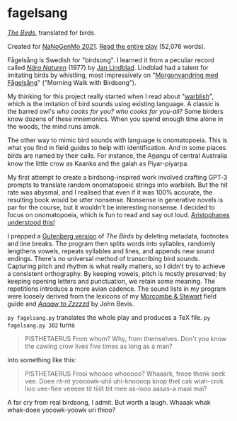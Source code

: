 # fagelsang

[_The Birds_](https://en.wikipedia.org/wiki/The_Birds_(play)), translated for birds.

Created for [NaNoGenMo 2021](https://github.com/NaNoGenMo/2021). [Read the entire play](https://github.com/nmifsud/fagelsang/blob/master/fagelsang-211118-141803.pdf) (52,076 words).

Fågelsång is Swedish for "birdsong". I learned it from a peculiar record called [_Nära Naturen_](https://www.discogs.com/master/1216933-Jan-Lindblad-N%C3%A4ra-Naturen) (1977) by [Jan Lindblad](https://en.wikipedia.org/wiki/Jan_Lindblad). Lindblad had a talent for imitating birds by whistling, most impressively on "[Morgonvandring med Fågelsång](https://www.youtube.com/watch?v=cDBNnMakpcg)" ("Morning Walk with Birdsong").

My thinking for this project really started when I read about "[warblish](https://doi.org/10.2993/0278-0771-36.4.765)", which is the imitation of bird sounds using existing language. A classic is the barred owl's *who cooks for you? who cooks for you-all?* Some birders know dozens of these mnemonics. When you spend enough time alone in the woods, the mind runs amok.

The other way to mimic bird sounds with language is onomatopoeia. This is what you find in field guides to help with identification. And in some places birds are named by their calls. For instance, the An̲angu of central Australia know the little crow as Kaanka and the galah as Piyar-piyarpa.

My first attempt to create a birdsong-inspired work involved crafting GPT-3 prompts to translate random onomatopoeic strings into warblish. But the hit rate was abysmal, and I realised that even if it was 100% accurate, the resulting book would be utter nonsense. Nonsense in generative novels is par for the course, but it wouldn't be interesting nonsense. I decided to focus on onomatopoeia, which is fun to read and say out loud. [Aristophanes understood this!](https://youtu.be/P16muiYePu0?t=2790)

I prepped a [Gutenberg version](https://www.gutenberg.org/cache/epub/3013/pg3013.txt) of _The Birds_ by deleting metadata, footnotes and line breaks. The program then splits words into syllables, randomly lengthens vowels, repeats syllables and lines, and appends new sound endings. There's no universal method of transcribing bird sounds. Capturing pitch and rhythm is what really matters, so I didn't try to achieve a consistent orthography. By keeping vowels, pitch is mostly preserved; by keeping opening letters and punctuation, we retain some meaning. The repetitions introduce a more avian cadence. The sound lists in my program were loosely derived from the lexicons of my [Morcombe & Stewart](https://apps.apple.com/au/app/morcombe-stewart-guide/id397979505) field guide and [_Aaaaw to Zzzzzd_](https://mitpress.mit.edu/books/aaaaw-zzzzzd-words-birds) by John Bevis.

`py fagelsang.py` translates the whole play and produces a TeX file. `py fagelsang.py 302` turns
> PISTHETAERUS From whom? Why, from themselves. Don't you know the cawing crow lives five times as long as a man?

into something like this:
> PISTHETAERUS Frooi whoooo whooooo? Whaaark, froee thenk seek vee. Doee nt-nt yoooowk-uhii uhi-knoooop knop thet cak wiah-crok lioo vee-fiee veeeee tit tiiiit tiit mee as-looo aasas-a maai mai?

A far cry from real birdsong, I admit. But worth a laugh. Whaaak whak whak-doee yooowk-yoowk uri thioo?